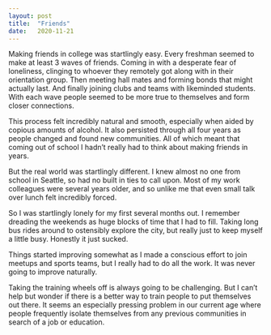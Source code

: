 ```yaml
---
layout: post
title:  "Friends"
date:   2020-11-21
---
```

Making friends in college was startlingly easy. Every freshman seemed to make at least 3 waves of friends. Coming in with a desperate fear of loneliness, clinging to whoever they remotely got along with in their orientation group. Then meeting hall mates and forming bonds that might actually last. And finally joining clubs and teams with likeminded students. With each wave people seemed to be more true to themselves and form closer connections. 

This process felt incredibly natural and smooth, especially when aided by copious amounts of alcohol. It also persisted through all four years as people changed and found new communities. All of which meant that coming out of school I hadn’t really had to think about making friends in years. 

But the real world was startlingly different. I knew almost no one from school in Seattle, so had no built in ties to call upon. Most of my work colleagues were several years older, and so unlike me that even small talk over lunch felt incredibly forced. 

So I was startlingly lonely for my first several months out. I remember dreading the weekends as huge blocks of time that I had to fill. Taking long bus rides around to ostensibly explore the city, but really just to keep myself a little busy. Honestly it just sucked. 

Things started improving somewhat as I made a conscious effort to join meetups and sports teams, but I really had to do all the work. It was never going to improve naturally. 

Taking the training wheels off is always going to be challenging. But I can’t help but wonder if there is a better way to train people to put themselves out there. It seems an especially pressing problem in our current age where people frequently isolate themselves from any previous communities in search of a job or education. 